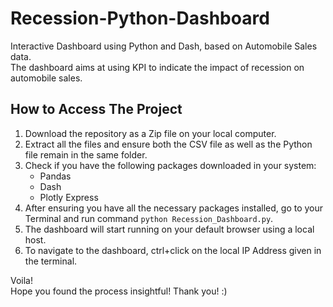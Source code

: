 # Recession-Python-Dashboard
Interactive Dashboard using Python and Dash, based on Automobile Sales data. <br>
The dashboard aims at using KPI to indicate the impact of recession on automobile sales.

## How to Access The Project

1. Download the repository as a Zip file on your local computer.
2. Extract all the files and ensure both the CSV file as well as the Python file remain in the same folder.
3. Check if you have the following packages downloaded in your system:
   - Pandas
   - Dash
   - Plotly Express
4. After ensuring you have all the necessary packages installed, go to your Terminal and run command `python Recession_Dashboard.py`.
5. The dashboard will start running on your default browser using a local host.
6. To navigate to the dashboard, ctrl+click on the local IP Address given in the terminal.

Voila! <br>
Hope you found the process insightful!
Thank you! :)
